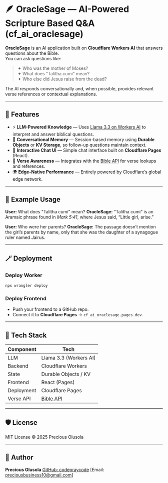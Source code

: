 # 🪶 OracleSage — AI-Powered Scripture Based Q&A (cf_ai_oraclesage)

**OracleSage** is an AI application built on **Cloudflare Workers AI** that answers questions about the Bible.  
You can ask questions like:

> ✦ Who was the mother of Moses?  
> ✦ What does “Talitha cumi” mean?  
> ✦ Who else did Jesus raise from the dead?

The AI responds conversationally and, when possible, provides relevant verse references or contextual explanations.

---

## 🌟 Features

- ⚡ **LLM-Powered Knowledge** — Uses [Llama 3.3 on Workers AI](https://developers.cloudflare.com/workers-ai/models/) to interpret and answer biblical questions.  
- 🧠 **Conversational Memory** — Session-based memory using **Durable Objects** or **KV Storage**, so follow-up questions maintain context.  
- 💬 **Interactive Chat UI** — Simple chat interface built on **Cloudflare Pages** (React).  
- 📖 **Verse Awareness** — Integrates with the [Bible API](https://bible-api.com/) for verse lookups and references.  
- 🌍 **Edge-Native Performance** — Entirely powered by Cloudflare’s global edge network.

---
<!--
## 🧱 Architecture Overview

```

cf_ai_oraclesage/
├── frontend/                # Chat UI (React on Cloudflare Pages)
│   ├── components/
│   ├── pages/
│   ├── utils/
│   └── package.json
│
├── worker/                  # Cloudflare Worker (Backend)
│   ├── index.ts             # Main entry (handles /ask endpoint)
│   ├── ai.ts                # Llama 3.3 query handler
│   ├── memory.ts            # Durable Object or KV for chat state
│   ├── bible.ts             # Optional Bible API integration
│   └── wrangler.toml        # Worker configuration
│
├── PROMPTS.md               # AI prompts used during development
└── README.md

````

---

## ⚙️ Setup & Development

### 1. Clone the repo
```bash
git clone https://github.com/yourusername/cf_ai_oraclesage.git
cd cf_ai_oraclesage
````

### 2. Install dependencies

Each folder has its own `package.json`:

```bash
cd frontend && npm install
cd ../worker && npm install
```

### 3. Configure Wrangler

Create a `wrangler.toml` in the `worker/` directory:

```toml
name = "cf_ai_oraclesage"
main = "index.ts"
compatibility_date = "2025-10-20"

[ai]
binding = "AI"

[[kv_namespaces]]
binding = "CHAT_MEMORY"
id = "your_kv_id"

[[durable_objects.bindings]]
name = "ChatSession"
class_name = "ChatSession"

[vars]
BIBLE_API_URL = "https://bible-api.com"
```

### 4. Run locally

Start the worker:

```bash
npx wrangler dev
```

Run the frontend:

```bash
cd frontend
npm run dev
```

Access the app at **[http://localhost:8787](http://localhost:8787)**

---
-->

## 🧠 Example Usage

**User:** What does "Talitha cumi" mean?
**OracleSage:** “Talitha cumi” is an Aramaic phrase found in *Mark 5:41*, where Jesus said, “Little girl, arise.”

**User:** Who were her parents?
**OracleSage:** The passage doesn’t mention the girl’s parents by name, only that she was the daughter of a synagogue ruler named Jairus.

---

## 🪄 Deployment

### Deploy Worker

```bash
npx wrangler deploy
```

### Deploy Frontend

* Push your frontend to a GitHub repo.
* Connect it to **Cloudflare Pages** → `cf_ai_oraclesage.pages.dev`.

---
<!--
## 📄 PROMPTS.md

Document your prompts and ChatGPT/LLM interactions during development:

```
Prompt: "Generate a Cloudflare Workers-based AI project that answers questions about the Bible using Llama 3.3"
Response: (include key instructions or snippets)
```

---
-->

## 🧰 Tech Stack

| Component  | Tech                               |
| ---------- | ---------------------------------- |
| LLM        | Llama 3.3 (Workers AI)             |
| Backend    | Cloudflare Workers                 |
| State      | Durable Objects / KV               |
| Frontend   | React (Pages)                      |
| Deployment | Cloudflare Pages                   |
| Verse API  | [Bible API](https://bible-api.com) |

---

## 🛡️ License

MIT License © 2025 Precious Olusola

---

## 💬 Author

**Precious Olusola**
[GitHub: codepraycode](https://github.com/codepraycode)
[Email: [preciousbusiness10@gmail.com](mailto:preciousbusiness10@gmail.com)]
